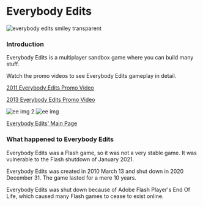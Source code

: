 # Everybody Edits
![everybody edits smiley transparent](https://user-images.githubusercontent.com/53788234/140184062-71c88e37-bcea-425c-b486-931e4caab854.png)

### Introduction
Everybody Edits is a multiplayer sandbox game where you can build many stuff.

Watch the promo videos to see Everybody Edits gameplay in detail.

[2011 Everybody Edits Promo Video](https://www.youtube.com/watch?v=K76E20gwFvQ)

[2013 Everybody Edits Promo Video](https://www.youtube.com/watch?v=EcbT3D1lIlM)

![ee img 2](https://user-images.githubusercontent.com/53788234/140184905-e3a24026-5a26-46c8-8888-a6b89cdc031f.png)
![ee img](https://user-images.githubusercontent.com/53788234/140184931-226e832b-4f96-4905-827f-c1fed169b505.png)

[Everybody Edits' Main Page](https://everybodyedits.com)

### What happened to Everybody Edits
Everybody Edits was a Flash game, so it was not a very stable game. It was vulnerable to the Flash shutdown of January 2021.

Everybody Edits was created in 2010 March 13 and shut down in 2020 December 31. The game lasted for a mere 10 years.

Everybody Edits was shut down because of Adobe Flash Player's End Of Life, which caused many Flash games to cease to exist online.
